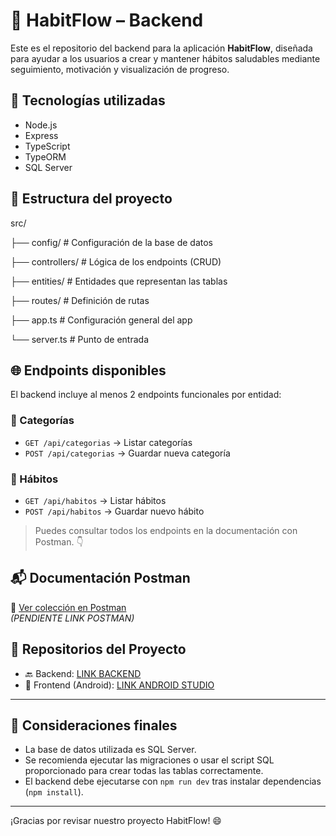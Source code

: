 
# 🌱 HabitFlow – Backend

Este es el repositorio del backend para la aplicación **HabitFlow**, diseñada para ayudar a los usuarios a crear y mantener hábitos saludables mediante seguimiento, motivación y visualización de progreso.

## 🚀 Tecnologías utilizadas

- Node.js
- Express
- TypeScript
- TypeORM
- SQL Server

## 📁 Estructura del proyecto

src/

├── config/ # Configuración de la base de datos

├── controllers/ # Lógica de los endpoints (CRUD)

├── entities/ # Entidades que representan las tablas

├── routes/ # Definición de rutas

├── app.ts # Configuración general del app

└── server.ts # Punto de entrada


## 🌐 Endpoints disponibles

El backend incluye al menos 2 endpoints funcionales por entidad:

### 📌 Categorías

- `GET /api/categorias` → Listar categorías
- `POST /api/categorias` → Guardar nueva categoría

### 📌 Hábitos

- `GET /api/habitos` → Listar hábitos
- `POST /api/habitos` → Guardar nuevo hábito

> Puedes consultar todos los endpoints en la documentación con Postman. 👇

## 📬 Documentación Postman

🔗 [Ver colección en Postman](https://www.postman.com/)  
*(PENDIENTE LINK POSTMAN)*

## 🔗 Repositorios del Proyecto

- 🔙 Backend: [LINK BACKEND](https://github.com/luissxd/back-habitos-main)
- 📱 Frontend (Android): [LINK ANDROID STUDIO](https://github.com/luissxd/HabitFlow)

---

## 🧠 Consideraciones finales

- La base de datos utilizada es SQL Server.
- Se recomienda ejecutar las migraciones o usar el script SQL proporcionado para crear todas las tablas correctamente.
- El backend debe ejecutarse con `npm run dev` tras instalar dependencias (`npm install`).

---

¡Gracias por revisar nuestro proyecto HabitFlow! 😄
